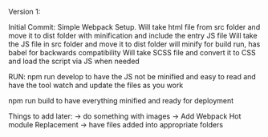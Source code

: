 Version 1:

Initial Commit:
Simple Webpack Setup.
Will take html file from src folder and move it to dist folder with minification and include the entry JS file
Will take the JS file in src folder and move it to dist folder will minify for build run, has babel for backwards compatibility 
Will take SCSS file and convert it to CSS and load the script via JS when needed

RUN:
npm run develop 
to have the JS not be minified and easy to read and have the tool watch and update the files as you work

npm run build 
to have everything minified and ready for deployment

Things to add later:
	-> do something with images
	-> Add Webpack Hot module Replacement
	-> have files added into appropriate folders